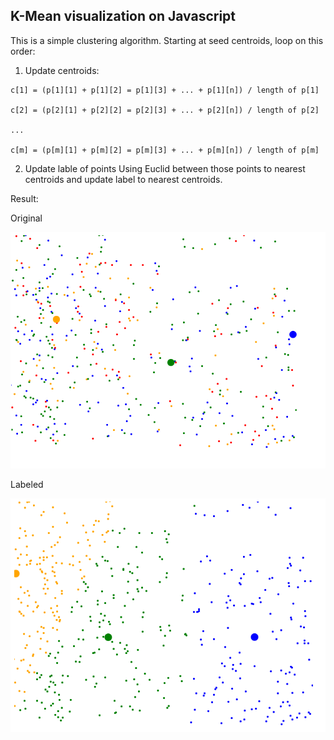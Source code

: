 ## K-Mean visualization on Javascript

This is a simple clustering algorithm. Starting at seed centroids, loop on this order:

1. Update centroids: 
```
c[1] = (p[1][1] + p[1][2] = p[1][3] + ... + p[1][n]) / length of p[1]

c[2] = (p[2][1] + p[2][2] = p[2][3] + ... + p[2][n]) / length of p[2]

...

c[m] = (p[m][1] + p[m][2] = p[m][3] + ... + p[m][n]) / length of p[m]

```


2. Update lable of points
    Using Euclid between those points to nearest centroids and update label to nearest centroids.

Result:

Original

![Begin](./kmean-1.png)

Labeled

![Labeled](./kmean-2.png)
